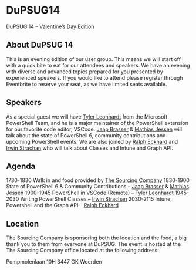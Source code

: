 # DuPSUG14
DuPSUG 14 – Valentine’s Day Edition

## **About DuPSUG 14**

This is an evening edition of our user group. This means we will start off with a quick bite to eat for our attendees and speakers. We have an evening with diverse and advanced topics prepared for you presented by experienced speakers. If you would like to attend please register through Eventbrite to reserve your seat, as we have limited seats available.

## **Speakers**

As a special guest we will have [Tyler Leonhardt](https://twitter.com/TylerLeonhardt) from the Microsoft PowerShell Team, and he is a major maintainer of the PowerShell extension for our favorite code editor, VSCode. [Jaap Brasser](https://twitter.com/jaap_brasser) & [Mathias Jessen](https://www.twitter.com/iisresetme) will talk about the state of PowerShell 6, community contributions and upcoming PowerShell events. We are also joined by [Ralph Eckhard](https://twitter.com/ralpje) and [Irwin Strachan](https://twitter.com/IrwinStrachan) who will talk about Classes and Intune and Graph API.

## **Agenda**

1730-1830 Walk in and food provided by [The Sourcing Company](https://www.thesourcingcompany.nl/en/)
1830-1900 State of PowerShell 6 & Community Contributions – [Jaap Brasser](https://twitter.com/jaap_brasser) & [Mathias Jessen](https://www.twitter.com/iisresetme)
1900-1945 PowerShell in VSCode (Remote) – [Tyler Leonhardt](https://twitter.com/TylerLeonhardt)
1945-2030 Writing PowerShell Classes – [Irwin Strachan](https://twitter.com/IrwinStrachan)
2030-2115 Intune, Powershell and the Graph API –  [Ralph Eckhard](https://twitter.com/ralpje)

## **Location**

The Sourcing Company is sponsoring both the location and the food, a big thank you to them from everyone at DuPSUG. The event is hosted at the The Sourcing Company office located at the following address:

Pompmolenlaan 10H
3447 GK Woerden
